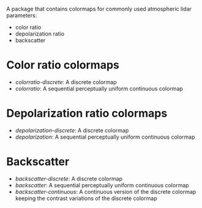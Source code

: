 A package that contains colormaps for commonly used atmospheric lidar parameters:
- color ratio
- depolarization ratio 
- backscatter

# Color ratio colormaps
- *colorratio-discrete*: A discrete colormap
- *colorratio*: A sequential perceptually uniform continuous colormap 

# Depolarization ratio colormaps
- *depolarization-discrete*: A discrete colormap
- *depolarization*: A sequential perceptually uniform continuous colormap

# Backscatter
- *backscatter-discrete*: A discrete colormap
- *backscatter*: A sequential perceptually uniform continuous colormap
- *backscatter-continuous*: A continuous version of the discrete colormap keeping the contrast variations of the discrete colormap